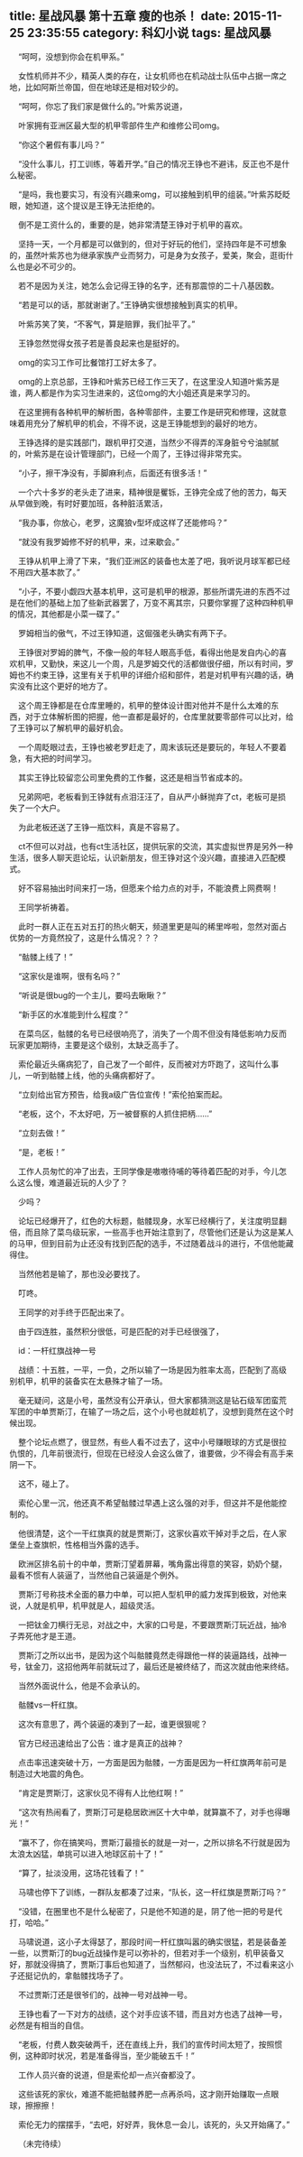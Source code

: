 title: 星战风暴 第十五章 瘦的也杀！
date: 2015-11-25 23:35:55
category: 科幻小说
tags: 星战风暴
---
&nbsp;&nbsp;&nbsp;&nbsp;“呵呵，没想到你会在机甲系。”

&nbsp;&nbsp;&nbsp;&nbsp;女性机师并不少，精英人类的存在，让女机师也在机动战士队伍中占据一席之地，比如阿斯兰帝国，但在地球还是相对较少的。

&nbsp;&nbsp;&nbsp;&nbsp;“呵呵，你忘了我们家是做什么的。”叶紫苏说道，

&nbsp;&nbsp;&nbsp;&nbsp;叶家拥有亚洲区最大型的机甲零部件生产和维修公司omg。

&nbsp;&nbsp;&nbsp;&nbsp;“你这个暑假有事儿吗？”

&nbsp;&nbsp;&nbsp;&nbsp;“没什么事儿，打工训练，等着开学。”自己的情况王铮也不避讳，反正也不是什么秘密。

&nbsp;&nbsp;&nbsp;&nbsp;“是吗，我也要实习，有没有兴趣来omg，可以接触到机甲的组装。”叶紫苏眨眨眼，她知道，这个提议是王铮无法拒绝的。

&nbsp;&nbsp;&nbsp;&nbsp;倒不是工资什么的，重要的是，她非常清楚王铮对于机甲的喜欢。

&nbsp;&nbsp;&nbsp;&nbsp;坚持一天，一个月都是可以做到的，但对于好玩的他们，坚持四年是不可想象的，虽然叶紫苏也为继承家族产业而努力，可是身为女孩子，爱美，聚会，逛街什么也是必不可少的。

&nbsp;&nbsp;&nbsp;&nbsp;若不是因为关注，她怎么会记得王铮的名字，还有那震惊的二十八基因数。

&nbsp;&nbsp;&nbsp;&nbsp;“若是可以的话，那就谢谢了。”王铮确实很想接触到真实的机甲。

&nbsp;&nbsp;&nbsp;&nbsp;叶紫苏笑了笑，“不客气，算是赔罪，我们扯平了。”

&nbsp;&nbsp;&nbsp;&nbsp;王铮忽然觉得女孩子若是善良起来也是挺好的。

&nbsp;&nbsp;&nbsp;&nbsp;omg的实习工作可比餐馆打工好太多了。

&nbsp;&nbsp;&nbsp;&nbsp;omg的上京总部，王铮和叶紫苏已经工作三天了，在这里没人知道叶紫苏是谁，两人都是作为实习生进来的，这位omg的大小姐还真是来学习的。

&nbsp;&nbsp;&nbsp;&nbsp;在这里拥有各种机甲的解析图，各种零部件，主要工作是研究和修理，这就意味着用充分了解机甲的机会，不得不说，这是王铮能想到的最好的地方。

&nbsp;&nbsp;&nbsp;&nbsp;王铮选择的是实践部门，跟机甲打交道，当然少不得弄的浑身脏兮兮油腻腻的，叶紫苏是在设计管理部门，已经一个周了，王铮过得非常充实。

&nbsp;&nbsp;&nbsp;&nbsp;“小子，擦干净没有，手脚麻利点，后面还有很多活！”

&nbsp;&nbsp;&nbsp;&nbsp;一个六十多岁的老头走了进来，精神很是矍铄，王铮完全成了他的苦力，每天从早做到晚，有时好要加班，各种脏活累活，

&nbsp;&nbsp;&nbsp;&nbsp;“我办事，你放心，老罗，这魔狼v型坏成这样了还能修吗？”

&nbsp;&nbsp;&nbsp;&nbsp;“就没有我罗姆修不好的机甲，来，过来歇会。”

&nbsp;&nbsp;&nbsp;&nbsp;王铮从机甲上滑了下来，“我们亚洲区的装备也太差了吧，我听说月球军都已经不用四大基本款了。”

&nbsp;&nbsp;&nbsp;&nbsp;“小子，不要小觑四大基本机甲，这可是机甲的根源，那些所谓先进的东西不过是在他们的基础上加了些新武器罢了，万变不离其宗，只要你掌握了这种四种机甲的情况，其他都是小菜一碟了。”

&nbsp;&nbsp;&nbsp;&nbsp;罗姆相当的傲气，不过王铮知道，这倔强老头确实有两下子。

&nbsp;&nbsp;&nbsp;&nbsp;王铮很对罗姆的脾气，不像一般的年轻人眼高手低，看得出他是发自内心的喜欢机甲，又勤快，来这儿一个周，凡是罗姆交代的活都做很仔细，所以有时间，罗姆也不约束王铮，这里有关于机甲的详细介绍和部件，若是对机甲有兴趣的话，确实没有比这个更好的地方了。

&nbsp;&nbsp;&nbsp;&nbsp;这个周王铮都是在仓库里睡的，机甲的整体设计图对他并不是什么太难的东西，对于立体解析图的把握，他一直都是最好的，仓库里就要零部件可以比对，给了王铮可以了解机甲的最好机会。

&nbsp;&nbsp;&nbsp;&nbsp;一个周眨眼过去，王铮也被老罗赶走了，周末该玩还是要玩的，年轻人不要着急，有大把的时间学习。

&nbsp;&nbsp;&nbsp;&nbsp;其实王铮比较留恋公司里免费的工作餐，这还是相当节省成本的。

&nbsp;&nbsp;&nbsp;&nbsp;兄弟网吧，老板看到王铮就有点泪汪汪了，自从严小稣抛弃了ct，老板可是损失了一个大户。

&nbsp;&nbsp;&nbsp;&nbsp;为此老板还送了王铮一瓶饮料，真是不容易了。

&nbsp;&nbsp;&nbsp;&nbsp;ct不但可以对战，也有ct生活社区，提供玩家的交流，其实虚拟世界是另外一种生活，很多人聊天逛论坛，认识新朋友，但王铮对这个没兴趣，直接进入匹配模式。

&nbsp;&nbsp;&nbsp;&nbsp;好不容易抽出时间来打一场，但愿来个给力点的对手，不能浪费上网费啊！

&nbsp;&nbsp;&nbsp;&nbsp;王同学祈祷着。

&nbsp;&nbsp;&nbsp;&nbsp;此时一群人正在五对五打的热火朝天，频道里更是叫的稀里哗啦，忽然对面占优势的一方竟然投了，这是什么情况？？？

&nbsp;&nbsp;&nbsp;&nbsp;“骷髅上线了！”

&nbsp;&nbsp;&nbsp;&nbsp;“这家伙是谁啊，很有名吗？”

&nbsp;&nbsp;&nbsp;&nbsp;“听说是很bug的一个主儿，要吗去瞅瞅？”

&nbsp;&nbsp;&nbsp;&nbsp;“新手区的水准能到什么程度？”

&nbsp;&nbsp;&nbsp;&nbsp;在菜鸟区，骷髅的名号已经很响亮了，消失了一个周不但没有降低影响力反而玩家更加期待，主要是这个级别，太缺乏高手了。

&nbsp;&nbsp;&nbsp;&nbsp;索伦最近头痛病犯了，自己发了一个邮件，反而被对方吓跑了，这叫什么事儿，一听到骷髅上线，他的头痛病都好了。

&nbsp;&nbsp;&nbsp;&nbsp;“立刻给出官方预告，给我a级广告位宣传！”索伦拍案而起。

&nbsp;&nbsp;&nbsp;&nbsp;“老板，这个，不太好吧，万一被督察的人抓住把柄……”

&nbsp;&nbsp;&nbsp;&nbsp;“立刻去做！”

&nbsp;&nbsp;&nbsp;&nbsp;“是，老板！”

&nbsp;&nbsp;&nbsp;&nbsp;工作人员匆忙的冲了出去，王同学像是嗷嗷待哺的等待着匹配的对手，今儿怎么这么慢，难道最近玩的人少了？

&nbsp;&nbsp;&nbsp;&nbsp;少吗？

&nbsp;&nbsp;&nbsp;&nbsp;论坛已经爆开了，红色的大标题，骷髅现身，水军已经横行了，关注度明显翻倍，而且除了菜鸟级玩家，一些高手也开始注意到了，尽管他们还是认为这是某人的马甲，但到目前为止还没有找到匹配的选手，不过随着战斗的进行，不信他能藏得住。

&nbsp;&nbsp;&nbsp;&nbsp;当然他若是输了，那也没必要找了。

&nbsp;&nbsp;&nbsp;&nbsp;叮咚。

&nbsp;&nbsp;&nbsp;&nbsp;王同学的对手终于匹配出来了。

&nbsp;&nbsp;&nbsp;&nbsp;由于四连胜，虽然积分很低，可是匹配的对手已经很强了，

&nbsp;&nbsp;&nbsp;&nbsp;id：一杆红旗战神一号

&nbsp;&nbsp;&nbsp;&nbsp;战绩：十五胜，一平，一负，之所以输了一场是因为胜率太高，匹配到了高级别机甲，机甲的装备实在太悬殊才输了一场。

&nbsp;&nbsp;&nbsp;&nbsp;毫无疑问，这是小号，虽然没有公开承认，但大家都猜测这是钻石级军团蛮荒军团的中单贾斯汀，在输了一场之后，这个小号也就趁机了，没想到竟然在这个时候出现。

&nbsp;&nbsp;&nbsp;&nbsp;整个论坛点燃了，很显然，有些人看不过去了，这中小号赚眼球的方式是很拉仇恨的，几年前很流行，但现在已经没人会这么做了，谁要做，少不得会有高手来阴一下。

&nbsp;&nbsp;&nbsp;&nbsp;这不，碰上了。

&nbsp;&nbsp;&nbsp;&nbsp;索伦心里一沉，他还真不希望骷髅过早遇上这么强的对手，但这并不是他能控制的。

&nbsp;&nbsp;&nbsp;&nbsp;他很清楚，这个一干红旗真的就是贾斯汀，这家伙喜欢干掉对手之后，在人家堡垒上查旗帜，性格相当外露的选手。

&nbsp;&nbsp;&nbsp;&nbsp;欧洲区排名前十的中单，贾斯汀望着屏幕，嘴角露出得意的笑容，奶奶个腿，最看不惯有人装逼了，当然他自己装逼是个例外。

&nbsp;&nbsp;&nbsp;&nbsp;贾斯汀号称技术全面的暴力中单，可以把人型机甲的威力发挥到极致，对他来说，人就是机甲，机甲就是人，超级灵活。

&nbsp;&nbsp;&nbsp;&nbsp;一把钛金刀横行无忌，对战之中，大家的口号是，不要跟贾斯汀玩近战，抽冷子弄死他才是王道。

&nbsp;&nbsp;&nbsp;&nbsp;贾斯汀之所以出书，是因为这个叫骷髅竟然走得跟他一样的装逼路线，战神一号，钛金刀，这招他两年前就玩过了，最后还是被终结了，而这次就由他来终结。

&nbsp;&nbsp;&nbsp;&nbsp;当然外面说什么，他是不会承认的。

&nbsp;&nbsp;&nbsp;&nbsp;骷髅vs一杆红旗。

&nbsp;&nbsp;&nbsp;&nbsp;这次有意思了，两个装逼的凑到了一起，谁更很狠呢？

&nbsp;&nbsp;&nbsp;&nbsp;官方已经迅速给出了公告：谁才是真正的战神？

&nbsp;&nbsp;&nbsp;&nbsp;点击率迅速突破十万，一方面是因为骷髅，一方面是因为一杆红旗两年前可是制造过大地震的角色。

&nbsp;&nbsp;&nbsp;&nbsp;“肯定是贾斯汀，这家伙见不得有人比他红啊！”

&nbsp;&nbsp;&nbsp;&nbsp;“这次有热闹看了，贾斯汀可是稳居欧洲区十大中单，就算赢不了，对手也得曝光！”

&nbsp;&nbsp;&nbsp;&nbsp;“赢不了，你在搞笑吗，贾斯汀最擅长的就是一对一，之所以排名不行就是因为太浪太凶猛，单挑可以进入地球区前十了！”

&nbsp;&nbsp;&nbsp;&nbsp;“算了，扯淡没用，这场花钱看了！”

&nbsp;&nbsp;&nbsp;&nbsp;马啸也停下了训练，一群队友都凑了过来，“队长，这一杆红旗是贾斯汀吗？”

&nbsp;&nbsp;&nbsp;&nbsp;“没错，在圈里也不是什么秘密了，只是他不知道的是，阴了他一把的号是代打，哈哈。”

&nbsp;&nbsp;&nbsp;&nbsp;马啸说道，这小子太得瑟了，那段时间一杆红旗叫嚣的确实很猛，若是装备差一些，以贾斯汀的bug近战操作是可以弥补的，但若对手一个级别，机甲装备又好，那就没得搞了，贾斯汀事后也知道了，当然郁闷，也没法玩了，不过看来这小子还挺记仇的，拿骷髅找场子了。

&nbsp;&nbsp;&nbsp;&nbsp;不过贾斯汀还是很爷们的，战神一号对战神一号。

&nbsp;&nbsp;&nbsp;&nbsp;王铮也看了一下对方的战绩，这个对手应该不错，而且对方也选了战神一号，必然是有相当的自信。

&nbsp;&nbsp;&nbsp;&nbsp;“老板，付费人数突破两千，还在直线上升，我们的宣传时间太短了，按照惯例，这种即时状况，若是准备得当，至少能破五千！”

&nbsp;&nbsp;&nbsp;&nbsp;工作人员兴奋的说道，但是索伦却一点兴奋都没了。

&nbsp;&nbsp;&nbsp;&nbsp;这些该死的家伙，难道不能把骷髅养肥一点再杀吗，这才刚开始赚取一点眼球，擦擦擦！

&nbsp;&nbsp;&nbsp;&nbsp;索伦无力的摆摆手，“去吧，好好弄，我休息一会儿，该死的，头又开始痛了。”

&nbsp;&nbsp;&nbsp;&nbsp;（未完待续）